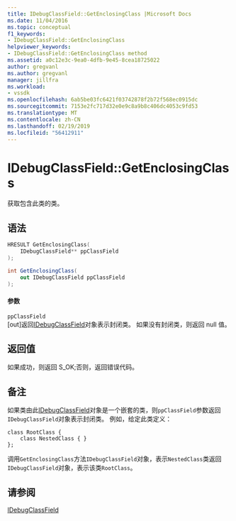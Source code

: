 ```yaml
---
title: IDebugClassField::GetEnclosingClass |Microsoft Docs
ms.date: 11/04/2016
ms.topic: conceptual
f1_keywords:
- IDebugClassField::GetEnclosingClass
helpviewer_keywords:
- IDebugClassField::GetEnclosingClass method
ms.assetid: a0c12e3c-9ea0-4dfb-9e45-8cea18725022
author: gregvanl
ms.author: gregvanl
manager: jillfra
ms.workload:
- vssdk
ms.openlocfilehash: 6ab5be03fc6421f03742878f2b72f568ec0915dc
ms.sourcegitcommit: 7153e2fc717d32e0e9c8a9b8c406dc4053c9fd53
ms.translationtype: MT
ms.contentlocale: zh-CN
ms.lasthandoff: 02/19/2019
ms.locfileid: "56412911"
---
```

# <a name="idebugclassfieldgetenclosingclass"></a>IDebugClassField::GetEnclosingClass
获取包含此类的类。

## <a name="syntax"></a>语法

```cpp
HRESULT GetEnclosingClass(
    IDebugClassField** ppClassField
);
```

```csharp
int GetEnclosingClass(
    out IDebugClassField ppClassField
);
```

#### <a name="parameters"></a>参数
`ppClassField`  
[out]返回[IDebugClassField](../../../extensibility/debugger/reference/idebugclassfield.md)对象表示封闭类。 如果没有封闭类，则返回 null 值。

## <a name="return-value"></a>返回值
如果成功，则返回 S_OK;否则，返回错误代码。

## <a name="remarks"></a>备注
如果类由此[IDebugClassField](../../../extensibility/debugger/reference/idebugclassfield.md)对象是一个嵌套的类，则`ppClassField`参数返回`IDebugClassField`对象表示封闭类。 例如，给定此类定义：

```
class RootClass {
    class NestedClass { }
};
```

调用`GetEnclosingClass`方法`IDebugClassField`对象，表示`NestedClass`类返回`IDebugClassField`对象，表示该类`RootClass`。

## <a name="see-also"></a>请参阅
[IDebugClassField](../../../extensibility/debugger/reference/idebugclassfield.md)
